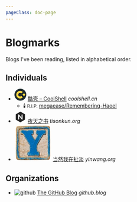 ```yaml
---
pageClass: doc-page
---
```


# Blogmarks

Blogs I've been reading, listed in alphabetical order.

## Individuals

- ![coolshell](./coolshell.org.png) [酷壳 – CoolShell](https://coolshell.org/) *coolshell.cn*
  - 🕯️ `R.I.P.` [megaease/Remembering-Haoel](https://github.com/megaease/Remembering-Haoel)
- ![tisonkun](./tisonkun.org.png) [夜天之书](https://www.tisonkun.org/) *tisonkun.org*
- ![yinwang](./yinwang.org.jpg) [当然我在扯淡](https://www.yinwang.org/) *yinwang.org*

## Organizations

- ![github](./github.blog.ico) [The GitHub Blog](https://github.blog/) *github.blog*

<style>
li code {
  font-family: var(--vp-font-family-base);
  font-style: normal;
}

ul li em {
  color: var(--vp-c-text-3);
}

.vp-doc ul>li>a {
  text-decoration: none;
}

.vp-doc ul>li>a:hover {
  text-decoration: underline;
  color: var(--vp-c-neutral);
}
</style>
